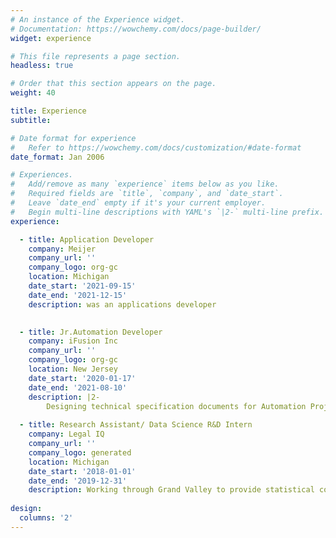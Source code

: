 ```yaml
---
# An instance of the Experience widget.
# Documentation: https://wowchemy.com/docs/page-builder/
widget: experience

# This file represents a page section.
headless: true

# Order that this section appears on the page.
weight: 40

title: Experience
subtitle:

# Date format for experience
#   Refer to https://wowchemy.com/docs/customization/#date-format
date_format: Jan 2006

# Experiences.
#   Add/remove as many `experience` items below as you like.
#   Required fields are `title`, `company`, and `date_start`.
#   Leave `date_end` empty if it's your current employer.
#   Begin multi-line descriptions with YAML's `|2-` multi-line prefix.
experience:

  - title: Application Developer
    company: Meijer
    company_url: ''
    company_logo: org-gc
    location: Michigan
    date_start: '2021-09-15'
    date_end: '2021-12-15'
    description: was an applications developer

  
  - title: Jr.Automation Developer
    company: iFusion Inc
    company_url: ''
    company_logo: org-gc
    location: New Jersey
    date_start: '2020-01-17'
    date_end: '2021-08-10'
    description: |2-
        Designing technical specification documents for Automation Projects. Hands-on experience on UiPath and OpenSpan automation tools. Practical knowledge on creating automations depending on the client requirements. Working knowledge on using HTML objects. Testing, debugging and depoying the automation on both local and server using Pega Robot Manager.
        
  - title: Research Assistant/ Data Science R&D Intern
    company: Legal IQ
    company_url: ''
    company_logo: generated
    location: Michigan
    date_start: '2018-01-01'
    date_end: '2019-12-31'
    description: Working through Grand Valley to provide statistical consulting for a private client. Researching and applying statistical methods to create a marketing product that the client can patent and sell. Tasks include Web Scraping using Selenium, data collection and simulation, pre-processing and analyzing datasets with over 7 million public records. Used ML techniques like social network analysis, clusteering, classification etc to identify and group common behavior among potential targets.
    
design:
  columns: '2'
---
```

